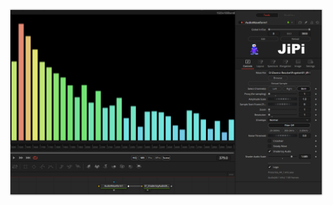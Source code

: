 

<!-- +++ DO NOT REMOVE THIS COMMENT +++ DO NOT ADD OR EDIT ANY TEXT BEFORE THIS LINE +++ IT WOULD BE A REALLY BAD IDEA +++ -->

[![Screenshot](ShadertoyAudioDisplay_screenshot.png)](https://www.shadertoy.com/view/MtVfWh "View on Shadertoy.com")

<!-- +++ DO NOT REMOVE THIS COMMENT +++ DO NOT EDIT ANY TEXT THAT COMES AFTER THIS LINE +++ TRUST ME: JUST DON'T DO IT +++ -->

